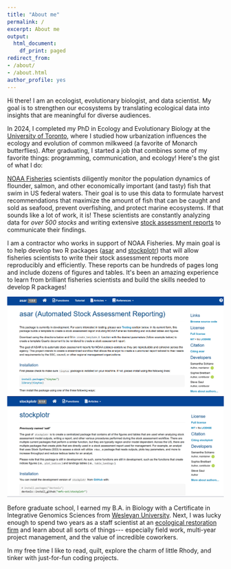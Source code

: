 ```yaml
---
title: "About me"
permalink: /
excerpt: About me
output:
  html_document:
    df_print: paged
redirect_from:
- /about/
- /about.html
author_profile: yes
---
```


Hi there! I am an ecologist, evolutionary biologist, and data scientist. My goal is to strengthen our ecosystems by translating ecological data into insights that are meaningful for diverse audiences.

In 2024, I completed my PhD in Ecology and Evolutionary Biology at the [University of Toronto](https://eeb.utoronto.ca/), where I studied how urbanization influences the ecology and evolution of common milkweed (a favorite of Monarch butterflies). After graduating, I started a job that combines some of my favorite things: programming, communication, and ecology! Here's the gist of what I do:

[NOAA Fisheries](https://www.fisheries.noaa.gov) scientists diligently monitor the population dynamics of flounder, salmon, and other economically important (and tasty) fish that swim in US federal waters. Their goal is to use this data to formulate harvest recommendations that maximize the amount of fish that can be caught and sold as seafood, prevent overfishing, and protect marine ecosystems. If that sounds like a lot of work, it is! These scientists are constantly analyzing data for *over 500 stocks* and writing extensive [stock assessment reports](https://www.fisheries.noaa.gov/topic/population-assessments/fish-stocks) to communicate their findings.

I am a contractor who works in support of NOAA Fisheries. My main goal is to help develop two R packages ([asar](https://nmfs-ost.github.io/asar/) and [stockplotr](https://github.com/nmfs-ost/stockplotr)) that will allow fisheries scientists to write their stock assessment reports more reproducibly and efficiently. These reports can be hundreds of pages long and include dozens of figures and tables. It's been an amazing experience to learn from brilliant fisheries scientists and build the skills needed to develop R packages!

![Screenshot of the {asar} R package homepage.](images/asar.png)![Screenshot of the {stockplotr} R package homepage.](images/stockplotr.png)

Before graduate school, I earned my B.A. in Biology with a Certificate in Integrative Genomics Sciences from [Wesleyan University](https://www.wesleyan.edu/). Next, I was lucky enough to spend two years as a staff scientist at an [ecological restoration firm](https://princetonhydro.com/) and learn about all sorts of things--- especially field work, multi-year project management, and the value of incredible coworkers.

In my free time I like to read, quilt, explore the charm of little Rhody, and tinker with just-for-fun coding projects.

